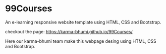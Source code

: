 # 99Courses
An e-learning responsive website template using HTML, CSS and Bootstrap.

checkout the page:
https://karma-bhumi.github.io/99Courses/

Here our karma-bhumi team make this webpage desing using HTML, CSS and Bootstrap.
